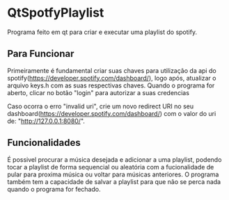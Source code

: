 # QtSpotfyPlaylist
Programa feito em qt para criar e executar uma playlist do spotify.

## Para Funcionar
Primeiramente é fundamental criar suas chaves para utilização da api do spotify(https://developer.spotify.com/dashboard/), logo após, atualizar o arquivo keys.h com as suas respectivas chaves. Quando o programa for aberto, clicar no botão "login" para autorizar a suas credencias

Caso ocorra o erro "invalid uri", crie um novo redirect URI no seu dashboard(https://developer.spotify.com/dashboard/) com o valor do uri de: "http://127.0.0.1:8080/".

## Funcionalidades
É possivel procurar a música desejada e adicionar a uma playlist, podendo tocar a playlist de forma sequencial ou aleatória com a fucionalidade de pular para proxima música ou voltar para músicas anteriores. O programa também tem a capacidade de salvar a playlist para que não se perca nada quando o programa for fechado.
